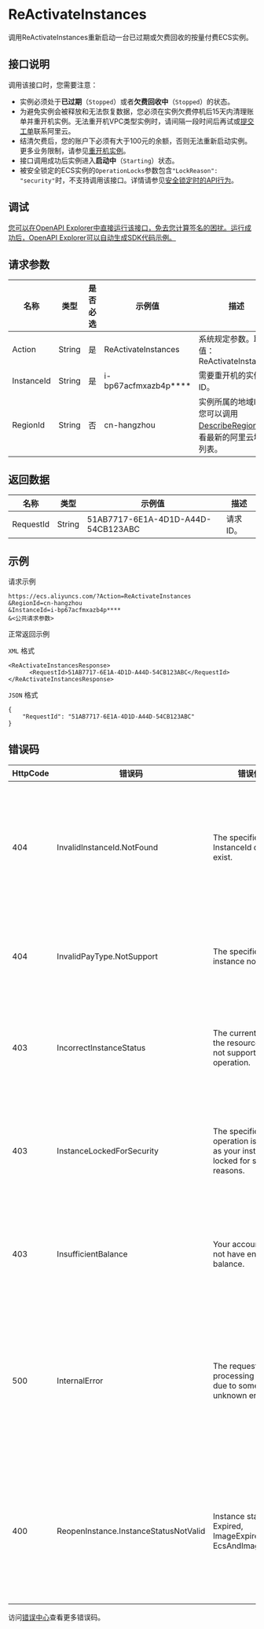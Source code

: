 # ReActivateInstances

调用ReActivateInstances重新启动一台已过期或欠费回收的按量付费ECS实例。

## 接口说明

调用该接口时，您需要注意：

-   实例必须处于**已过期**（`Stopped`）或者**欠费回收中**（`Stopped`）的状态。
-   为避免实例会被释放和无法恢复数据，您必须在实例欠费停机后15天内清理账单并重开机实例。无法重开机VPC类型实例时，请间隔一段时间后再试或[提交工单](https://selfservice.console.aliyun.com/ticket/createIndex.htm)联系阿里云。
-   结清欠费后，您的账户下必须有大于100元的余额，否则无法重新启动实例。更多业务限制，请参见[重开机实例](~~34374~~)。
-   接口调用成功后实例进入**启动中**（`Starting`）状态。
-   被安全锁定的ECS实例的`OperationLocks`参数包含`"LockReason": "security"`时，不支持调用该接口。详情请参见[安全锁定时的API行为](~~25695~~)。

## 调试

[您可以在OpenAPI Explorer中直接运行该接口，免去您计算签名的困扰。运行成功后，OpenAPI Explorer可以自动生成SDK代码示例。](https://api.aliyun.com/#product=Ecs&api=ReActivateInstances&type=RPC&version=2014-05-26)

## 请求参数

|名称|类型|是否必选|示例值|描述|
|--|--|----|---|--|
|Action|String|是|ReActivateInstances|系统规定参数。取值：ReActivateInstances |
|InstanceId|String|是|i-bp67acfmxazb4p\*\*\*\*|需要重开机的实例ID。 |
|RegionId|String|否|cn-hangzhou|实例所属的地域ID。您可以调用[DescribeRegions](~~25609~~)查看最新的阿里云地域列表。 |

## 返回数据

|名称|类型|示例值|描述|
|--|--|---|--|
|RequestId|String|51AB7717-6E1A-4D1D-A44D-54CB123ABC|请求ID。 |

## 示例

请求示例

```
https://ecs.aliyuncs.com/?Action=ReActivateInstances
&RegionId=cn-hangzhou
&InstanceId=i-bp67acfmxazb4p****
&<公共请求参数>
```

正常返回示例

`XML` 格式

```
<ReActivateInstancesResponse>
      <RequestId>51AB7717-6E1A-4D1D-A44D-54CB123ABC</RequestId>
</ReActivateInstancesResponse>
```

`JSON` 格式

```
{
	"RequestId": "51AB7717-6E1A-4D1D-A44D-54CB123ABC"
}
```

## 错误码

|HttpCode|错误码|错误信息|描述|
|--------|---|----|--|
|404|InvalidInstanceId.NotFound|The specified InstanceId does not exist.|指定的实例不存在，请您检查实例ID是否正确。|
|404|InvalidPayType.NotSupport|The specified pre pay instance not support.|包年包月实例不支持该操作。|
|403|IncorrectInstanceStatus|The current status of the resource does not support this operation.|该资源目前的状态不支持此操作。|
|403|InstanceLockedForSecurity|The specified operation is denied as your instance is locked for security reasons.|实例被安全锁定，指定的操作无法完成。|
|403|InsufficientBalance|Your account does not have enough balance.|账户余额不足，请先充值再操作。|
|500|InternalError|The request processing has failed due to some unknown error.|内部错误，请重试。如果多次尝试失败，请提交工单。|
|400|ReopenInstance.InstanceStatusNotValid|Instance status is not Expired, ImageExpired or EcsAndImageExpired.|实例启动失败，可能是实例已过期或者镜像已过期。|

访问[错误中心](https://error-center.aliyun.com/status/product/Ecs)查看更多错误码。

